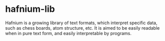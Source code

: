 # hafnium-lib
Hafnium is a growing library of text formats, which interpret specific data, such as chess boards, atom structure, etc. It is aimed to be easily readable when in pure text form, and easily interpretable by programs.
